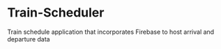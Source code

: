 # Train-Scheduler
Train schedule application that incorporates Firebase to host arrival and departure data
